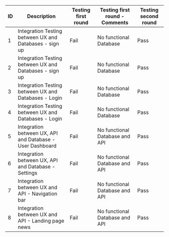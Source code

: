 | ID| Description                                 | Testing first round | Testing first round - Comments             | Testing second round |
| - | ------------------------------------------  | ------------ | ----------------------------------- | ------------ |
| 1 | Integration Testing between UX and Databases - sign up    | Fail         | No functional Database              | Pass         |
| 2 |Integration Testing between UX and Databases - sign up     | Fail         | No functional Database              | Pass         |
| 3 | Integration Testing between UX and Databases - Login      | Fail         | No functional Database              | Pass         |
| 4 | Integration Testing between UX and Databases - Login      | Fail         | No functional Database              | Pass         |
| 5 | Integration between UX, API and Database - User Dashboard | Fail         | No functional Database and API            | Pass         |
| 6 | Integration between UX, API and Database - Settings       | Fail         | No functional Database and API            | Pass         |
| 7 | Integration between UX and API - Navigation bar           | Fail         | No functional Database and API             | Pass         |
| 8 | Integration between UX and API - Landing page news        | Fail         | No functional Database and API             | Pass         |

